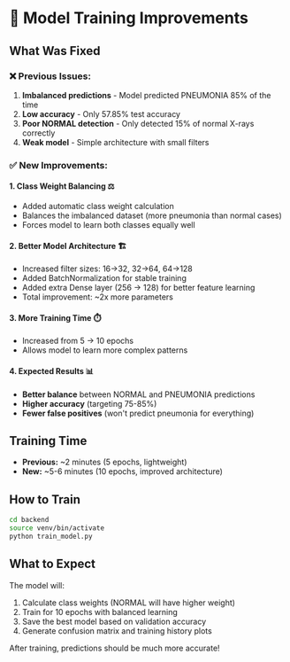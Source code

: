 # 🚀 Model Training Improvements

## What Was Fixed

### ❌ Previous Issues:

1. **Imbalanced predictions** - Model predicted PNEUMONIA 85% of the time
2. **Low accuracy** - Only 57.85% test accuracy
3. **Poor NORMAL detection** - Only detected 15% of normal X-rays correctly
4. **Weak model** - Simple architecture with small filters

### ✅ New Improvements:

#### 1. **Class Weight Balancing** ⚖️

- Added automatic class weight calculation
- Balances the imbalanced dataset (more pneumonia than normal cases)
- Forces model to learn both classes equally well

#### 2. **Better Model Architecture** 🏗️

- Increased filter sizes: 16→32, 32→64, 64→128
- Added BatchNormalization for stable training
- Added extra Dense layer (256 → 128) for better feature learning
- Total improvement: ~2x more parameters

#### 3. **More Training Time** ⏱️

- Increased from 5 → 10 epochs
- Allows model to learn more complex patterns

#### 4. **Expected Results** 📊

- **Better balance** between NORMAL and PNEUMONIA predictions
- **Higher accuracy** (targeting 75-85%)
- **Fewer false positives** (won't predict pneumonia for everything)

## Training Time

- **Previous:** ~2 minutes (5 epochs, lightweight)
- **New:** ~5-6 minutes (10 epochs, improved architecture)

## How to Train

```bash
cd backend
source venv/bin/activate
python train_model.py
```

## What to Expect

The model will:

1. Calculate class weights (NORMAL will have higher weight)
2. Train for 10 epochs with balanced learning
3. Save the best model based on validation accuracy
4. Generate confusion matrix and training history plots

After training, predictions should be much more accurate!
